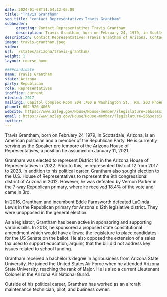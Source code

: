 ```yaml
---
date: 2024-01-08T11:54:12-05:00
title: "Travis Grantham"
seo_title: "contact Representatives Travis Grantham"
subheader:
     greeting: Contact Representatives Travis Grantham
     description: Travis Grantham, born on February 24, 1979, in Scottsdale, Arizona, is an American politician and a member of the Republican Party. He is currently serving as the Speaker pro tempore of the Arizona House of Representatives, a position he assumed on January 11, 2021.
description: Contact Representatives Travis Grantham of Arizona. Contact information for Travis Grantham includes email address, phone number, and mailing address.
image: travis-grantham.jpeg
video:
url:  /states/arizona/travis-grantham/
weight: 1
layout: course_home

####candidate
name: Travis Grantham
state: Arizona
party: Republican
role: Representatives
inoffice: current
elected: 2017
mailing1: Capitol Complex Room 204 1700 W Washington St., Rm. 203 Phoenix, AZ 85007-2890
phone1: 602-926-4868
website: https://www.azleg.gov/House/House-member/?legislature=56&session=128&legislator=2162/
email : https://www.azleg.gov/House/House-member/?legislature=56&session=128&legislator=2162/
twitter:
---
```


Travis Grantham, born on February 24, 1979, in Scottsdale, Arizona, is an American politician and a member of the Republican Party. He is currently serving as the Speaker pro tempore of the Arizona House of Representatives, a position he assumed on January 11, 2021.

Grantham was elected to represent District 14 in the Arizona House of Representatives in 2022. Prior to this, he represented District 12 from 2017 to 2023. In addition to his political career, Grantham also sought election to the U.S. House of Representatives to represent the 9th congressional district of Arizona in 2012. However, he was defeated by Vernon Parker in the 7-way Republican primary, where he received 18.4% of the vote and came in 3rd.

In 2016, Grantham and incumbent Eddie Farnsworth defeated LaCinda Lewis in the Republican primary for Arizona's 12th legislative district. They were unopposed in the general election.

As a legislator, Grantham has been active in sponsoring and supporting various bills. In 2018, he sponsored a proposed state constitutional amendment which would have allowed the legislature to place candidates for the US Senate on the ballot. He also opposed the extension of a sales tax used to support education, arguing that the bill did not address key issues related to school funding.

Grantham received a bachelor's degree in agribusiness from Arizona State University. He joined the United States Air Force when he attended Arizona State University, reaching the rank of Major. He is also a current Lieutenant Colonel in the Arizona Air National Guard.

Outside of his political career, Grantham has worked as an aircraft maintenance technician, pilot, and business owner.
